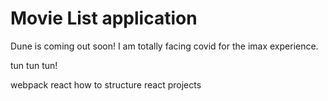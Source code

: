 # Movie List application

Dune is coming out soon! I am totally facing covid for the imax experience.

tun tun tun!

webpack
react
how to structure react projects
